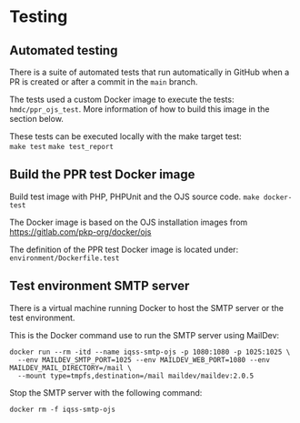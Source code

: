 # Testing 

## Automated testing
There is a suite of automated tests that run automatically in GitHub when a PR is created or after a commit in the ``main`` branch.

The tests used a custom Docker image to execute the tests: ``hmdc/ppr_ojs_test``. More information of how to build this image in the section below.

These tests can be executed locally with the make target test:  
``make test``
``make test_report``

## Build the PPR test Docker image
Build test image with PHP, PHPUnit and the OJS source code.
``make docker-test``

The Docker image is based on the OJS installation images from https://gitlab.com/pkp-org/docker/ojs

The definition of the PPR test Docker image is located under: ``environment/Dockerfile.test``

## Test environment SMTP server
There is a virtual machine running Docker to host the SMTP server or the test environment.

This is the Docker command use to run the SMTP server using MailDev:
```
docker run --rm -itd --name iqss-smtp-ojs -p 1080:1080 -p 1025:1025 \
  --env MAILDEV_SMTP_PORT=1025 --env MAILDEV_WEB_PORT=1080 --env MAILDEV_MAIL_DIRECTORY=/mail \
  --mount type=tmpfs,destination=/mail maildev/maildev:2.0.5
```

Stop the SMTP server with the following command:
```
docker rm -f iqss-smtp-ojs